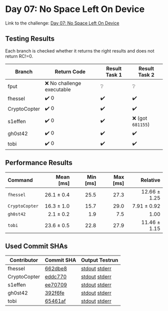 # Day 07: No Space Left On Device

Link to the challenge: [Day 07: No Space Left On Device](https://adventofcode.com/2022/day/7)

## Testing Results

Each branch is checked whether it returns the right results and does not return RC!=0.

| Branch | Return Code | Result Task 1 | Result Task 2 |
| ------ | ----------- | ------------- | ------------- |
| fput | ❌ No challenge executable | ❔ | ❔ |
| fhessel | ✔️ 0 | ✔️ | ✔️ |
| CryptoCopter | ✔️ 0 | ✔️ | ✔️ |
| s1effen | ✔️ 0 | ✔️ | ❌ (got `681155`) |
| gh0st42 | ✔️ 0 | ✔️ | ✔️ |
| tobi | ✔️ 0 | ✔️ | ✔️ |

## Performance Results

| Command | Mean [ms] | Min [ms] | Max [ms] | Relative |
|:---|---:|---:|---:|---:|
| `fhessel` | 26.1 ± 0.4 | 25.5 | 27.3 | 12.66 ± 1.25 |
| `CryptoCopter` | 16.3 ± 1.0 | 15.7 | 29.0 | 7.91 ± 0.92 |
| `gh0st42` | 2.1 ± 0.2 | 1.9 | 7.5 | 1.00 |
| `tobi` | 23.6 ± 0.5 | 22.8 | 27.9 | 11.46 ± 1.15 |


## Used Commit SHAs

| Contributor | Commit SHA | Output Testrun |
| ----------- | ---------- | -------------- |
| fhessel | [662dbe8](https://github.com/LOEWE-emergenCITY/AdventOfCode2022/tree/662dbe8c31f1a414cc085a92472b31b19a481d0d/07) | [stdout](07/fhessel.txt) [stderr](07/fhessel-stderr.txt) |
| CryptoCopter | [eddc770](https://github.com/LOEWE-emergenCITY/AdventOfCode2022/tree/eddc77061d5ac58f222db1990caef276a09b9d64/07) | [stdout](07/CryptoCopter.txt) [stderr](07/CryptoCopter-stderr.txt) |
| s1effen | [ee70709](https://github.com/LOEWE-emergenCITY/AdventOfCode2022/tree/ee707090b144f5357ab3dc2d03ff8bce26db5c24/07) | [stdout](07/s1effen.txt) [stderr](07/s1effen-stderr.txt) |
| gh0st42 | [392f6fe](https://github.com/LOEWE-emergenCITY/AdventOfCode2022/tree/392f6fef8abbed5b469dcc996606f9d2a55a2747/07) | [stdout](07/gh0st42.txt) [stderr](07/gh0st42-stderr.txt) |
| tobi | [65461af](https://github.com/LOEWE-emergenCITY/AdventOfCode2022/tree/65461af25dfe92fc86817fce8cbbda19db3d638a/07) | [stdout](07/tobi.txt) [stderr](07/tobi-stderr.txt) |


